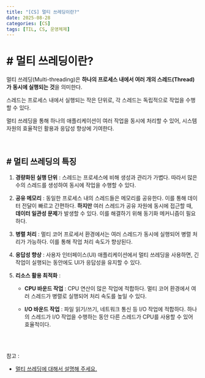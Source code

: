 ```yaml
---
title: "[CS] 멀티 쓰레딩이란?"
date: 2025-08-28
categories: [CS]
tags: [TIL, CS, 운영체제]
---
```



# # 멀티 쓰레딩이란?

멀티 쓰레딩(Multi-threading)은 **하나의 프로세스 내에서 여러 개의 스레드(Thread)가 동시에 실행되는 것**을 의미한다.

스레드는 프로세스 내에서 실행되는 작은 단위로, 각 스레드는 독립적으로 작업을 수행할 수 있다.

멀티 쓰레딩을 통해 하나의 애플리케이션이 여러 작업을 동시에 처리할 수 있어, 시스템 자원의 효율적인 활용과 응답성 향상에 기여한다.

<br />

## # 멀티 쓰레딩의 특징

1. **경량화된 실행 단위** : 스레드는 프로세스에 비해 생성과 관리가 가볍다. 따라서 많은 수의 스레드를 생성하여 동시에 작업을 수행할 수 있다.

2. **공유 메모리** : 동일한 프로세스 내의 스레드들은 메모리를 공유한다. 이를 통해 데이터 전달이 빠르고 간편하다. **하지만** 여러 스레드가 공유 자원에 동시에 접근할 때, **데이터 일관성 문제**가 발생할 수 있다. 이를 해결하기 위해 동기화 메커니즘이 필요하다.

3. **병렬 처리** : 멀티 코어 프로세서 환경에서는 여러 스레드가 동시에 실행되어 병렬 처리가 가능하다. 이를 통해 작업 처리 속도가 향상된다.

4. **응답성 향상** : 사용자 인터페이스(UI) 애플리케이션에서 멀티 쓰레딩을 사용하면, 긴 작업이 실행되는 동안에도 UI가 응답성을 유지할 수 있다.

5. **리소스 활용 최적화** :
   - **CPU 바운드 작업** : CPU 연산이 많은 작업에 적합하다. 멀티 코어 환경에서 여러 스레드가 병렬로 실행되어 처리 속도를 높일 수 있다.
  
   - **I/O 바운드 작업** : 파일 읽기/쓰기, 네트워크 통신 등 I/O 작업에 적합하다. 하나의 스레드가 I/O 작업을 수행하는 동안 다른 스레드가 CPU를 사용할 수 있어 효율적이다.

<br /><br />

참고 : 
- [멀티 쓰레딩에 대해서 설명해 주세요.](https://www.maeil-mail.kr/question/247)